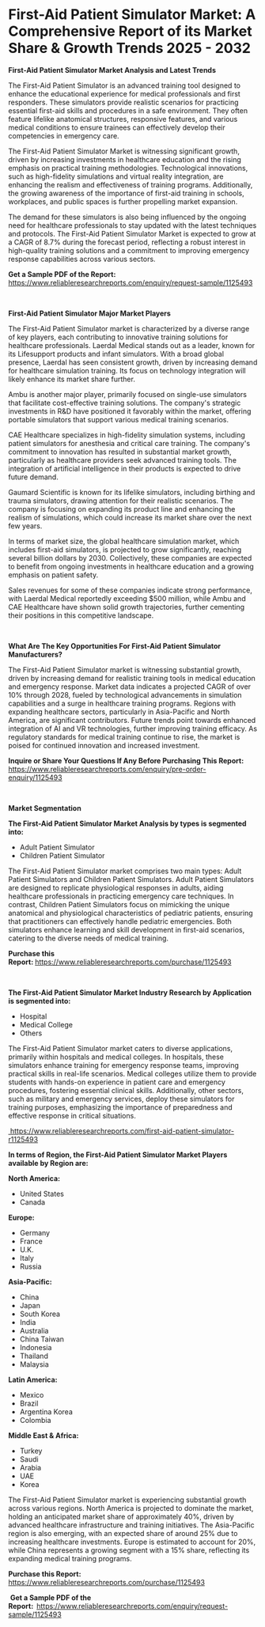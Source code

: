 <p><h1>First-Aid Patient Simulator Market: A Comprehensive Report of its Market Share & Growth Trends 2025 - 2032</h1></p><p><strong>First-Aid Patient Simulator Market Analysis and Latest Trends</strong></p>
<p><p>The First-Aid Patient Simulator is an advanced training tool designed to enhance the educational experience for medical professionals and first responders. These simulators provide realistic scenarios for practicing essential first-aid skills and procedures in a safe environment. They often feature lifelike anatomical structures, responsive features, and various medical conditions to ensure trainees can effectively develop their competencies in emergency care.</p><p>The First-Aid Patient Simulator Market is witnessing significant growth, driven by increasing investments in healthcare education and the rising emphasis on practical training methodologies. Technological innovations, such as high-fidelity simulations and virtual reality integration, are enhancing the realism and effectiveness of training programs. Additionally, the growing awareness of the importance of first-aid training in schools, workplaces, and public spaces is further propelling market expansion. </p><p>The demand for these simulators is also being influenced by the ongoing need for healthcare professionals to stay updated with the latest techniques and protocols. The First-Aid Patient Simulator Market is expected to grow at a CAGR of 8.7% during the forecast period, reflecting a robust interest in high-quality training solutions and a commitment to improving emergency response capabilities across various sectors.</p></p>
<p><strong>Get a Sample PDF of the Report:&nbsp;</strong> <a href="https://www.reliableresearchreports.com/enquiry/request-sample/1125493?utm_campaign=2738&utm_medium=2&utm_source=Github&utm_content=ia&utm_term=14042025&utm_id=first-aid-patient-simulator">https://www.reliableresearchreports.com/enquiry/request-sample/1125493</a></p>
<p>&nbsp;</p>
<p><strong>First-Aid Patient Simulator Major Market Players</strong></p>
<p><p>The First-Aid Patient Simulator market is characterized by a diverse range of key players, each contributing to innovative training solutions for healthcare professionals. Laerdal Medical stands out as a leader, known for its Lifesupport products and infant simulators. With a broad global presence, Laerdal has seen consistent growth, driven by increasing demand for healthcare simulation training. Its focus on technology integration will likely enhance its market share further.</p><p>Ambu is another major player, primarily focused on single-use simulators that facilitate cost-effective training solutions. The company's strategic investments in R&D have positioned it favorably within the market, offering portable simulators that support various medical training scenarios.</p><p>CAE Healthcare specializes in high-fidelity simulation systems, including patient simulators for anesthesia and critical care training. The company's commitment to innovation has resulted in substantial market growth, particularly as healthcare providers seek advanced training tools. The integration of artificial intelligence in their products is expected to drive future demand.</p><p>Gaumard Scientific is known for its lifelike simulators, including birthing and trauma simulators, drawing attention for their realistic scenarios. The company is focusing on expanding its product line and enhancing the realism of simulations, which could increase its market share over the next few years.</p><p>In terms of market size, the global healthcare simulation market, which includes first-aid simulators, is projected to grow significantly, reaching several billion dollars by 2030. Collectively, these companies are expected to benefit from ongoing investments in healthcare education and a growing emphasis on patient safety.</p><p>Sales revenues for some of these companies indicate strong performance, with Laerdal Medical reportedly exceeding $500 million, while Ambu and CAE Healthcare have shown solid growth trajectories, further cementing their positions in this competitive landscape.</p></p>
<p>&nbsp;</p>
<p><strong>What Are The Key Opportunities For First-Aid Patient Simulator Manufacturers?</strong></p>
<p><p>The First-Aid Patient Simulator market is witnessing substantial growth, driven by increasing demand for realistic training tools in medical education and emergency response. Market data indicates a projected CAGR of over 10% through 2028, fueled by technological advancements in simulation capabilities and a surge in healthcare training programs. Regions with expanding healthcare sectors, particularly in Asia-Pacific and North America, are significant contributors. Future trends point towards enhanced integration of AI and VR technologies, further improving training efficacy. As regulatory standards for medical training continue to rise, the market is poised for continued innovation and increased investment.</p></p>
<p><strong>Inquire or Share Your Questions If Any Before Purchasing This Report:</strong> <a href="https://www.reliableresearchreports.com/enquiry/pre-order-enquiry/1125493?utm_campaign=2738&utm_medium=2&utm_source=Github&utm_content=ia&utm_term=14042025&utm_id=first-aid-patient-simulator">https://www.reliableresearchreports.com/enquiry/pre-order-enquiry/1125493</a></p>
<p>&nbsp;</p>
<p><strong>Market Segmentation</strong></p>
<p><strong>The First-Aid Patient Simulator Market Analysis by types is segmented into:</strong></p>
<p><ul><li>Adult Patient Simulator</li><li>Children Patient Simulator</li></ul></p>
<p><p>The First-Aid Patient Simulator market comprises two main types: Adult Patient Simulators and Children Patient Simulators. Adult Patient Simulators are designed to replicate physiological responses in adults, aiding healthcare professionals in practicing emergency care techniques. In contrast, Children Patient Simulators focus on mimicking the unique anatomical and physiological characteristics of pediatric patients, ensuring that practitioners can effectively handle pediatric emergencies. Both simulators enhance learning and skill development in first-aid scenarios, catering to the diverse needs of medical training.</p></p>
<p><strong>Purchase this Report:&nbsp;</strong><a href="https://www.reliableresearchreports.com/purchase/1125493?utm_campaign=2738&utm_medium=2&utm_source=Github&utm_content=ia&utm_term=14042025&utm_id=first-aid-patient-simulator">https://www.reliableresearchreports.com/purchase/1125493</a></p>
<p>&nbsp;</p>
<p><strong>The First-Aid Patient Simulator Market Industry Research by Application is segmented into:</strong></p>
<p><ul><li>Hospital</li><li>Medical College</li><li>Others</li></ul></p>
<p><p>The First-Aid Patient Simulator market caters to diverse applications, primarily within hospitals and medical colleges. In hospitals, these simulators enhance training for emergency response teams, improving practical skills in real-life scenarios. Medical colleges utilize them to provide students with hands-on experience in patient care and emergency procedures, fostering essential clinical skills. Additionally, other sectors, such as military and emergency services, deploy these simulators for training purposes, emphasizing the importance of preparedness and effective response in critical situations.</p></p>
<p><a href="https://www.reliableresearchreports.com/first-aid-patient-simulator-r1125493?utm_campaign=2738&utm_medium=2&utm_source=Github&utm_content=ia&utm_term=14042025&utm_id=first-aid-patient-simulator">&nbsp;https://www.reliableresearchreports.com/first-aid-patient-simulator-r1125493</a></p>
<p><strong>In terms of Region, the First-Aid Patient Simulator Market Players available by Region are:</strong></p>
<p>
    <p> <strong> North America: </strong>
        <ul>
            <li>United States</li>
            <li>Canada</li>
        </ul>
        </p> 
    <p> <strong> Europe: </strong>
        <ul>
            <li>Germany</li>
            <li>France</li>
            <li>U.K.</li>
            <li>Italy</li>
            <li>Russia</li>
        </ul>
        </p> 
    <p> <strong> Asia-Pacific: </strong>
        <ul>
            <li>China</li>
            <li>Japan</li>
            <li>South Korea</li>
            <li>India</li>
            <li>Australia</li>
            <li>China Taiwan</li>
            <li>Indonesia</li>
            <li>Thailand</li>
            <li>Malaysia</li>
        </ul>
        </p> 
    <p> <strong> Latin America: </strong>
        <ul>
            <li>Mexico</li>
            <li>Brazil</li>
            <li>Argentina Korea</li>
            <li>Colombia</li>
        </ul>
        </p> 
    <p> <strong> Middle East & Africa: </strong>
        <ul>
            <li>Turkey</li>
            <li>Saudi</li>
            <li>Arabia</li>
            <li>UAE</li>
            <li>Korea</li>
        </ul>
    </p>
    </p>
<p><p>The First-Aid Patient Simulator market is experiencing substantial growth across various regions. North America is projected to dominate the market, holding an anticipated market share of approximately 40%, driven by advanced healthcare infrastructure and training initiatives. The Asia-Pacific region is also emerging, with an expected share of around 25% due to increasing healthcare investments. Europe is estimated to account for 20%, while China represents a growing segment with a 15% share, reflecting its expanding medical training programs.</p></p>
<p><strong>Purchase this Report: </strong><a href="https://www.reliableresearchreports.com/purchase/1125493?utm_campaign=2738&utm_medium=2&utm_source=Github&utm_content=ia&utm_term=14042025&utm_id=first-aid-patient-simulator">https://www.reliableresearchreports.com/purchase/1125493</a></p>
<p>&nbsp;<strong>Get a Sample PDF of the Report:&nbsp;&nbsp;</strong><a href="https://www.reliableresearchreports.com/enquiry/request-sample/1125493?utm_campaign=2738&utm_medium=2&utm_source=Github&utm_content=ia&utm_term=14042025&utm_id=first-aid-patient-simulator">https://www.reliableresearchreports.com/enquiry/request-sample/1125493</a></p>
<p><strong></strong></p>
<p><p></p><p></p><p></p></p>